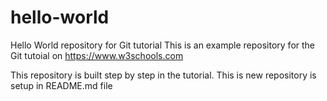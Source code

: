 # hello-world
Hello World repository for Git tutorial
This is an example repository for the Git tutoial on https://www.w3schools.com

This repository is built step by step in the tutorial.
This is new repository is setup in README.md file
